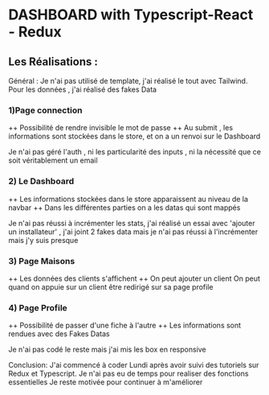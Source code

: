 # DASHBOARD with Typescript-React - Redux

## **Les Réalisations :**

Général : Je n'ai pas utilisé de template, j'ai réalisé le tout avec Tailwind. Pour les données , j'ai réalisé des fakes Data

### **1)Page connection**

++ Possibilité de rendre invisible le mot de passe
++ Au submit , les informations sont stockées dans le store, et on a un renvoi sur le Dashboard 

Je n'ai pas géré l'auth , ni les particularité des inputs , ni la nécessité que ce soit véritablement un email

### **2) Le Dashboard**

++ Les informations stockées dans le store apparaissent au niveau de la navbar
++ Dans les différentes parties on a les datas qui sont mappés

Je n'ai pas réussi à incrémenter les stats, j'ai réalisé un essai avec 'ajouter un installateur' , j'ai joint 2 fakes data mais je n'ai pas réussi à l'incrémenter mais j'y suis presque

### **3) Page Maisons**

++ Les données des clients s'affichent
++ On peut ajouter un client 
On peut quand on appuie sur un client être redirigé sur sa page profile

### **4) Page Profile**

++ Possibilité de passer d'une fiche à l'autre
++ Les informations sont rendues avec des Fakes Datas

Je n'ai pas codé le reste mais j'ai mis les box en responsive 

Conclusion:
J'ai commencé à coder Lundi après avoir suivi des tutoriels sur Redux et Typescript.
Je n'ai pas eu de temps pour realiser des fonctions essentielles 
Je reste motivée pour continuer à m'améliorer


